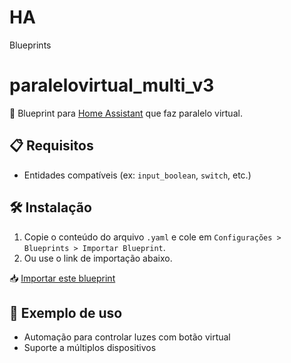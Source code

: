 # HA
Blueprints

# paralelovirtual_multi_v3

📘 Blueprint para [Home Assistant](https://www.home-assistant.io) que faz paralelo virtual.

## 📋 Requisitos
- Entidades compatíveis (ex: `input_boolean`, `switch`, etc.)

## 🛠️ Instalação

1. Copie o conteúdo do arquivo `.yaml` e cole em `Configurações > Blueprints > Importar Blueprint`.
2. Ou use o link de importação abaixo.

📥 [Importar este blueprint](https://github.com/andersoneloi/HA/blueprints/paralelovirtual_multi_v3.yaml)

## 🧪 Exemplo de uso

- Automação para controlar luzes com botão virtual
- Suporte a múltiplos dispositivos

